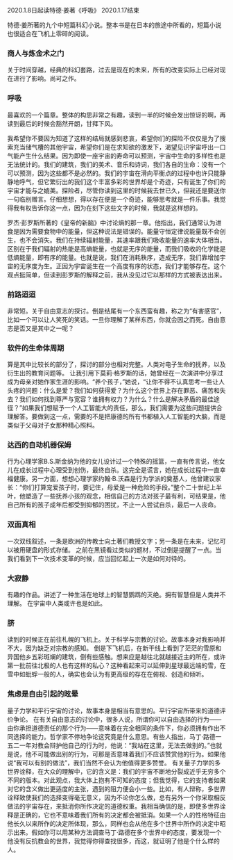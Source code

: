 
2020.1.8日起读特德·姜著《呼吸》
2020.1.17结束

特德·姜所著的九个中短篇科幻小说。整本书是在日本的旅途中所看的，短篇小说也很适合在飞机上零碎的阅读。

### 商人与炼金术之门
关于时间穿越，经典的科幻套路，过去是现在的未来，所有的改变实际上已经对现在进行了影响。尚可之作。

### 呼吸
最喜欢的一个篇章。整体的构思非常之有趣，读到一半的时候会发出惊讶的啊，再读到最后的时候会豁然开朗，甘拜下风。

我希望你不要因为知道了这样的结局就感到悲哀，希望你们的探险不仅仅是为了搜索充当储气槽的其他宇宙，希望你们是在求知欲的激发下，渴望见识宇宙呼出一口气能产生什么结果。因为即使一座宇宙的寿命可以预测，宇宙中生命的多样性也是无法统计的。我们的建筑，我们的美术、音乐和诗词，我们各自的生命：没有一个可以预测，因为这些都不是必然的。我们的宇宙在滑向平衡点的过程中也许只能静静地呼气，但它繁衍出的我们这个丰富多彩的世界却是个奇迹，只有诞生了你们的宇宙才能与之媲美。探险者，尽管你读到这里的时候我去世已久，但我还是要送你一句临别赠言。仔细想想，得以存在便是一个奇迹，能够思考就是一件乐事。我觉得我有权告诉你这一点，因为在刻下这些文字的时候，我就是这样想的。

罗杰·彭罗斯所著的《皇帝的新脑》中讨论熵的那一章。他指出，我们通常认为进食是因为需要食物中的能量，但这种说法是错误的。能量守恒定律说能量既不会创生，也不会消失。我们在持续辐射能量，其速率跟我们吸收能量的速率大体相当。区别在于我们辐射的热能是高熵能量，也就是无序的能量，而我们吸收的化学能是低熵能量，即有序的能量。也就是说，我们在消耗秩序，造成无序，我们靠增加宇宙的无序度为生。正因为宇宙诞生在一个高度有序的状态，我们才能够存在。这个观点挺简单，但读到彭罗斯的解释之前，我从没见过它以那样的方式被表达出来。


### 前路迢迢
非常短。关于自由意志的探讨。倒是结尾有一个东西蛮有趣，称之为“有害感官”，比如一个可以让人笑死的笑话。一旦你理解了某样东西，你就会因之而死。自由意志是否又是其中之一呢？


### 软件的生命体周期
算是其中比较长的部分了，探讨的部分也相对完整。人类对电子生命的抚养，以及衍生出的教育问题等。
让我引用下莫莉·格罗斯的话，她曾经在一次演讲中分享过成为母亲对她作家生涯的影响。“养个孩子，”她说，“让你不得不认真思考一些让人头疼的问题：什么是爱？我们如何获得爱？为什么这个世界上存在罪恶、痛苦和失去？我们如何找到尊严与宽容？谁拥有权力？为什么？什么是解决矛盾的最佳途径？”如果我们想赋予一个人工智能大的责任，那么，我们需要为这些问题提供合理解答。要做到这一点，需要的不是把康德的所有书都植入人工智能的大脑，而是类似于父母对子女那种精心照料。


###  达西的自动机器保姆
行为心理学家B.S.斯金纳为他的女儿设计过一个特殊的摇篮，一直有传言说，他女儿在成长过程中心理受到创伤，最终自杀。这完全是谎言，她在成长过程中一直幸福健康。另一方面，想想心理学家约翰·B.沃森是行为学派的奠基人，他曾建议家长：“你们打算宠爱孩子时，要记住，母爱是一种危险的手段。”整个二十世纪上半叶，他塑造了一些抚养小孩的观念，相信自己的方法对孩子最有利，可结果是，他自己所有的孩子成年后都受到抑郁的困扰，不止一人尝试自杀，最后一人丧命。

### 双面真相
一次双线叙述，一条是欧洲的传教士向土著们教授文字；另一条是在未来，记忆可以被用硬盘的形式存储。
之前在黑镜看过类似的题材，不过倒是提醒了一点。当我们看到下一次技术变革的时候，应当回忆起上一次是如何对待的。

### 大寂静
有趣的作品。讲述了一种生活在地球上的智慧鹦鹉的灭绝。拥有智慧但是人类并不理解。
在宇宙中人类或许也是如此。

### 脐
读到的时候正在前往札幌的飞机上。关于科学与宗教的讨论。故事本身对我影响并不大，因为缺乏对宗教的感知。
倒是下飞机后，在新干线上看到了茫茫的雪原和异国他乡五彩斑斓的建筑，倒有些感触。想来应是越往北就越接近主的所在，或许第一批前往北极的人也有这样的私心？这种看起来可以延伸到星球最远端的雪，在雪中如蚍蜉一般的人，确实也会认为有更高级的存在在俯视、创造和倾听。

### 焦虑是自由引起的眩晕
量子力学和平行宇宙的讨论，故事本身是相当有意思的。平行宇宙所带来的道德评价争论。
在有关自由意志的讨论中，很多人说，所谓你可以自由选择的行为——由你承担道德责任的那个行为——意味着在完全相同的条件下，你必须拥有作出不同选择的能力。哲学家不停地争论这究竟是什么意思。有些人指出，马丁·路德一五二一年对教会辩护他自己的行为时，他说：“我站在这里，无法去做别的。”也就是说，他不可能做出别的行为，可那是否意味着我们不应该赞赏他的行为。如果他说“我可以有别的做法”，我们当然不会认为他值得更多赞誉。
有关量子力学的多世界诠释，在大众的理解中，它的含义是：我们的宇宙不断地分裂成近乎无穷多个不同的版本。对此观点，我大体上抱有不可知的态度；但我觉得，它的支持者如果对它的含义做出更适度的主张，遇到的阻力便会小一些。比如，有人辩称，多世界诠释致使我们的选择变得毫无意义，因为不论你怎么做，总有另外一个你采取相反做法的宇宙存在，来抵消你所作决定的道德权重。我相当确信的是，即使多世界诠释是正确的，它也不意味着我们所有的决定都会被抵消。如果一个人的性格特征由他长久以来所作的决定所体现，那么，同样也会从他在多个世界中所作的决定中昭示出来。假如你可以用某种方法调查马丁·路德在多个世界中的态度，要发现一个他没有反抗教会的世界，我觉得你得查找很多，而这，就证明了他是个什么样的人。